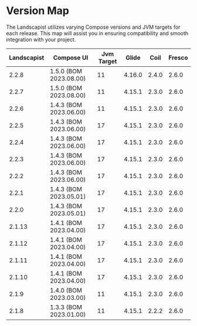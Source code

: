 # Version Map

The Landscapist utilizes varying Compose versions and JVM targets for each release. This map will assist you in ensuring compatibility and smooth integration with your project.


| Landscapist | Compose UI             | Jvm Target | Glide  | Coil  | Fresco |
|-------------|------------------------|------------|--------|-------|--------|
| 2.2.8       | 1.5.0 (BOM 2023.08.00) | 11         | 4.16.0 | 2.4.0 | 2.6.0  |
| 2.2.7       | 1.5.0 (BOM 2023.08.00) | 11         | 4.15.1 | 2.3.0 | 2.6.0  |
| 2.2.6       | 1.4.3 (BOM 2023.06.00) | 11         | 4.15.1 | 2.3.0 | 2.6.0  |
| 2.2.5       | 1.4.3 (BOM 2023.06.00) | 17         | 4.15.1 | 2.3.0 | 2.6.0  |
| 2.2.4       | 1.4.3 (BOM 2023.06.00) | 17         | 4.15.1 | 2.3.0 | 2.6.0  |
| 2.2.3       | 1.4.3 (BOM 2023.06.00) | 17         | 4.15.1 | 2.3.0 | 2.6.0  |
| 2.2.2       | 1.4.3 (BOM 2023.06.00) | 17         | 4.15.1 | 2.3.0 | 2.6.0  |
| 2.2.1       | 1.4.3 (BOM 2023.05.01) | 17         | 4.15.1 | 2.3.0 | 2.6.0  |
| 2.2.0       | 1.4.3 (BOM 2023.05.01) | 17         | 4.15.1 | 2.3.0 | 2.6.0  |
| 2.1.13      | 1.4.1 (BOM 2023.04.00) | 17         | 4.15.1 | 2.3.0 | 2.6.0  |
| 2.1.12      | 1.4.1 (BOM 2023.04.00) | 17         | 4.15.1 | 2.3.0 | 2.6.0  |
| 2.1.11      | 1.4.1 (BOM 2023.04.00) | 17         | 4.15.1 | 2.3.0 | 2.6.0  |
| 2.1.10      | 1.4.1 (BOM 2023.04.00) | 17         | 4.15.1 | 2.3.0 | 2.6.0  |
| 2.1.9       | 1.4.0 (BOM 2023.03.00) | 11         | 4.15.1 | 2.3.0 | 2.6.0  |
| 2.1.8       | 1.3.3 (BOM 2023.01.00) | 11         | 4.15.1 | 2.2.2 | 2.6.0  |
